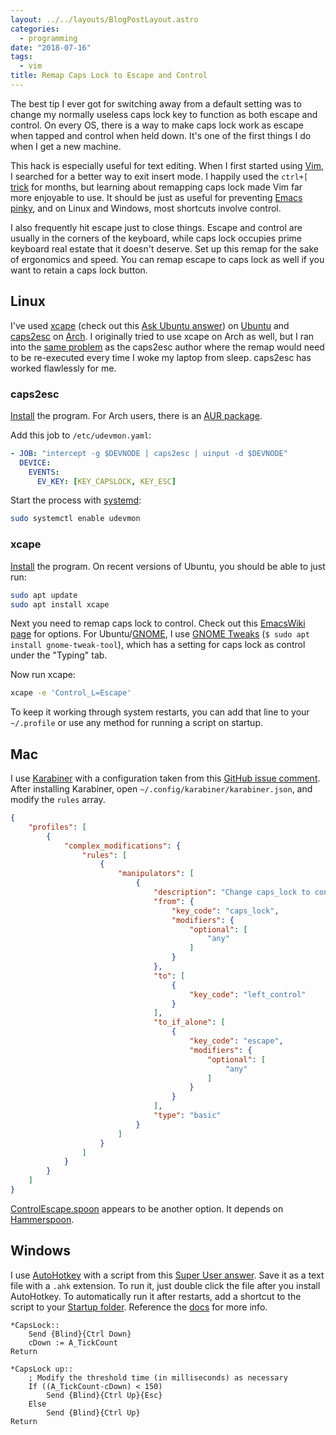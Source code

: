 ```yaml
---
layout: ../../layouts/BlogPostLayout.astro
categories:
  - programming
date: "2018-07-16"
tags:
  - vim
title: Remap Caps Lock to Escape and Control
---
```


The best tip I ever got for switching away from a default setting was to change
my normally useless caps lock key to function as both escape and control. On
every OS, there is a way to make caps lock work as escape when tapped and
control when held down. It's one of the first things I do when I get a new
machine.

This hack is especially useful for text editing. When I first started using
[Vim](http://www.vim.org/), I searched for a better way to exit insert mode. I
happily used the `ctrl+[` [trick](https://vi.stackexchange.com/a/303/18205) for
months, but learning about remapping caps lock made Vim far more enjoyable to
use. It should be just as useful for preventing [Emacs
pinky](http://wiki.c2.com/?EmacsPinky), and on Linux and Windows, most
shortcuts involve control.

I also frequently hit escape just to close things. Escape and control are
usually in the corners of the keyboard, while caps lock occupies prime keyboard
real estate that it doesn't deserve. Set up this remap for the sake of
ergonomics and speed. You can remap escape to caps lock as well if you want to
retain a caps lock button.

## Linux

I've used [xcape](https://github.com/alols/xcape) (check out this [Ask Ubuntu
answer](https://askubuntu.com/a/228379/772322)) on
[Ubuntu](https://www.ubuntu.com/desktop) and
[caps2esc](https://gitlab.com/interception/linux/plugins/caps2esc) on
[Arch](https://www.archlinux.org/). I originally tried to use xcape on Arch as
well, but I ran into the [same
problem](https://gitlab.com/interception/linux/plugins/caps2esc#history) as the
caps2esc author where the remap would need to be re-executed every time I woke
my laptop from sleep. caps2esc has worked flawlessly for me.

### caps2esc

[Install](https://gitlab.com/interception/linux/plugins/caps2esc#installation)
the program. For Arch users, there is an [AUR
package](https://aur.archlinux.org/packages/interception-caps2esc).

Add this job to `/etc/udevmon.yaml`:

```yaml
- JOB: "intercept -g $DEVNODE | caps2esc | uinput -d $DEVNODE"
  DEVICE:
    EVENTS:
      EV_KEY: [KEY_CAPSLOCK, KEY_ESC]
```

Start the process with [systemd](https://en.wikipedia.org/wiki/Systemd):

```sh
sudo systemctl enable udevmon
```

### xcape

[Install](https://github.com/alols/xcape#minimal-building-instructions) the program.
On recent versions of Ubuntu, you should be able to just run:

```sh
sudo apt update
sudo apt install xcape
```

Next you need to remap caps lock to control. Check out this [EmacsWiki
page](https://www.emacswiki.org/emacs/MovingTheCtrlKey) for options.  For
Ubuntu/[GNOME](https://www.gnome.org/), I use [GNOME
Tweaks](https://wiki.gnome.org/Apps/Tweaks) (`$ sudo apt install
gnome-tweak-tool`), which has a setting for caps lock as control under the
"Typing" tab.

Now run xcape:

```sh
xcape -e 'Control_L=Escape'
```

To keep it working through system restarts, you can add that line to your
`~/.profile` or use any method for running a script on startup.

## Mac

I use [Karabiner](https://pqrs.org/osx/karabiner/) with a configuration taken
from this [GitHub issue
comment](https://github.com/tekezo/Karabiner-Elements/issues/8#issuecomment-309037790).
After installing Karabiner, open `~/.config/karabiner/karabiner.json`, and
modify the `rules` array.

```json
{
    "profiles": [
        {
            "complex_modifications": {
                "rules": [
                    {
                        "manipulators": [
                            {
                                "description": "Change caps_lock to control when used as modifier, escape when used alone",
                                "from": {
                                    "key_code": "caps_lock",
                                    "modifiers": {
                                        "optional": [
                                            "any"
                                        ]
                                    }
                                },
                                "to": [
                                    {
                                        "key_code": "left_control"
                                    }
                                ],
                                "to_if_alone": [
                                    {
                                        "key_code": "escape",
                                        "modifiers": {
                                            "optional": [
                                                "any"
                                            ]
                                        }
                                    }
                                ],
                                "type": "basic"
                            }
                        ]
                    }
                ]
            }
        }
    ]
}
```

[ControlEscape.spoon](https://github.com/jasonrudolph/ControlEscape.spoon)
appears to be another option. It depends on
[Hammerspoon](http://www.hammerspoon.org/).

## Windows

I use [AutoHotkey](https://www.autohotkey.com/) with a script from this [Super
User answer](https://superuser.com/a/581988/922801). Save it as a text file
with a `.ahk` extension. To run it, just double click the file after you
install AutoHotkey. To automatically run it after restarts, add a shortcut to
the script to your [Startup
folder](https://support.microsoft.com/en-us/help/4026268/windows-10-change-startup-apps).
Reference the [docs](https://www.autohotkey.com/docs/Program.htm#run) for more
info.

```
*CapsLock::
    Send {Blind}{Ctrl Down}
    cDown := A_TickCount
Return

*CapsLock up::
    ; Modify the threshold time (in milliseconds) as necessary
    If ((A_TickCount-cDown) < 150)
        Send {Blind}{Ctrl Up}{Esc}
    Else
        Send {Blind}{Ctrl Up}
Return
```
